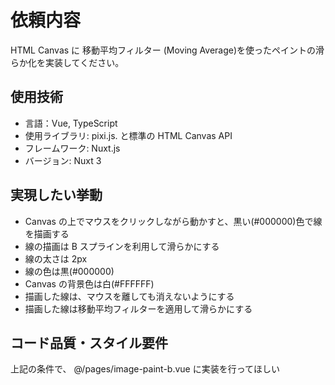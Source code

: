 # 依頼内容

HTML Canvas に 移動平均フィルター (Moving Average)を使ったペイントの滑らか化を実装してください。

## 使用技術

- 言語：Vue, TypeScript
- 使用ライブラリ: pixi.js. と標準の HTML Canvas API
- フレームワーク: Nuxt.js
- バージョン: Nuxt 3

## 実現したい挙動

- Canvas の上でマウスをクリックしながら動かすと、黒い(#000000)色で線を描画する
- 線の描画は B スプラインを利用して滑らかにする
- 線の太さは 2px
- 線の色は黒(#000000)
- Canvas の背景色は白(#FFFFFF)
- 描画した線は、マウスを離しても消えないようにする
- 描画した線は移動平均フィルターを適用して滑らかにする

## コード品質・スタイル要件

上記の条件で、 @/pages/image-paint-b.vue に実装を行ってほしい

